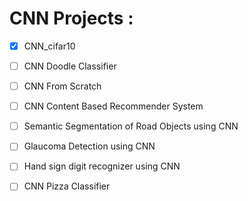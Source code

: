 # CNN Projects :
- [x] CNN_cifar10
- [ ] CNN Doodle Classifier
- [ ] CNN From Scratch
- [ ] CNN Content Based Recommender System
- [ ] Semantic Segmentation of Road Objects using CNN
- [ ] Glaucoma Detection using CNN
- [ ] Hand sign digit recognizer using CNN
- [ ] CNN Pizza Classifier 

